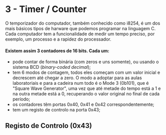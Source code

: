 # 3 - Timer / Counter

O temporizador do computador, também conhecido como i8254, é um dos mais básicos tipos de harware que podemos programar na linguagem C. <br>
Cada computador tem a funcionalidade de medir um tempo preciso, por exemplo, um processo e a rapidez do processador. <br>

#### Existem assim 3 contadores de 16 bits. Cada um:

- pode contar de forma binária (com zeros e uns somente), ou usando o sistema BCD (*binary-coded decimal*);
- tem 6 modos de contagem, todos eles começam com um valor inicial e decrescem até chegar a zero. O modo a adoptar para as aulas laboratoriais e para a cadeira num todo é o Mode 3 (0b101), que é "Square Wave Generator", uma vez que até metade do tempo está a 1 e na outra metade está a 0, recuperando o valor original no final de cada período;
- os contadores têm portas 0x40, 0x41 e 0x42 correspondentemente;
- tem um registo de controlo na porta 0x43;

## Registo de Controlo (0x43)


